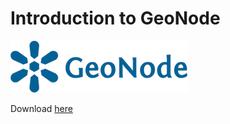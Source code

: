 # Introduction to GeoNode

![geonode-logo](css/img/geonode_logo.png)

Download [here](http://geonode.org/ "Geonode")
